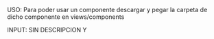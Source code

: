 USO:
Para poder usar un componente descargar y pegar la carpeta de dicho componente en views/components

INPUT:
<x-input description="Descripcion del input (opcional)" type="text" name="autor" label="Texto de la etiqueta (opcional)" required/>
  SIN DESCRIPCION Y 
<x-input type="text" name="autor" required/>

